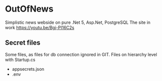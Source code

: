 # OutOfNews

Simplistic news webside on pure .Net 5, Asp.Net, PostgreSQL
The site in work https://youtu.be/Bgj-PI16C2s

## Secret files
Some files, as files for db connection ignored in GIT.
Files on hierarchy level with Startup.cs
- appsecrets.json
- .env
